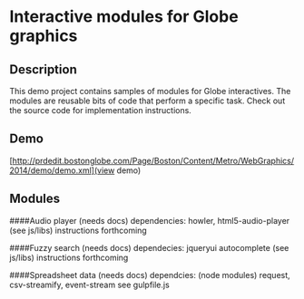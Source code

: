 # Interactive modules for Globe graphics

## Description 
This demo project contains samples of modules for Globe interactives. The modules are reusable bits of code that perform a specific task. Check out the source code for implementation instructions.

## Demo
[http://prdedit.bostonglobe.com/Page/Boston/Content/Metro/WebGraphics/2014/demo/demo.xml](view demo)

## Modules

####Audio player (needs docs)
dependencies: howler, html5-audio-player (see js/libs)
instructions forthcoming

####Fuzzy search (needs docs)
dependecies: jqueryui autocomplete (see js/libs)
instructions forthcoming

####Spreadsheet data (needs docs)
dependcies: (node modules) request, csv-streamify, event-stream
see gulpfile.js
